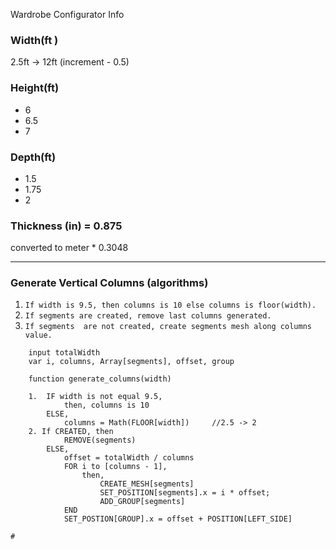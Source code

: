 Wardrobe Configurator Info

### Width(ft )
2.5ft -> 12ft (increment - 0.5)

### Height(ft) 
- 6
- 6.5
- 7


### Depth(ft) 
- 1.5 
- 1.75
- 2

### Thickness (in) = 0.875

converted to meter * 0.3048

___
### Generate Vertical Columns (algorithms)


1. ``If width is 9.5, then columns is 10 else columns is floor(width).``
2. ``If segments are created, remove last columns generated.``
3. ``If segments  are not created, create segments mesh along columns value.``

```
    input totalWidth
    var i, columns, Array[segments], offset, group

    function generate_columns(width)

    1.  IF width is not equal 9.5, 
            then, columns is 10
        ELSE,
            columns = Math(FLOOR[width])     //2.5 -> 2
    2. If CREATED, then
            REMOVE(segments)
        ELSE,
            offset = totalWidth / columns
            FOR i to [columns - 1], 
                then,
                    CREATE_MESH[segments]
                    SET_POSITION[segments].x = i * offset;
                    ADD_GROUP[segments]
            END
            SET_POSTION[GROUP].x = offset + POSITION[LEFT_SIDE]
            
#
